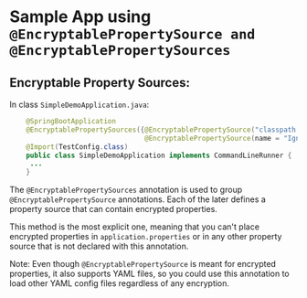 # Sample App using `@EncryptablePropertySource and @EncryptablePropertySources`

## Encryptable Property Sources:

In class `SimpleDemoApplication.java`:

```java
    @SpringBootApplication
    @EncryptablePropertySources({@EncryptablePropertySource("classpath:encrypted.properties"),
                                 @EncryptablePropertySource(name = "IgnoredResource_FileDoesNotExist", value = "classpath:does_not_exists.properties", ignoreResourceNotFound = true)})
    @Import(TestConfig.class)
    public class SimpleDemoApplication implements CommandLineRunner {
     ...
    }

```
The `@EncryptablePropertySources` annotation is used to group `@EncryptablePropertySource` annotations. Each of the later
defines a property source that can contain encrypted properties. 

This method is the most explicit one, meaning that you can't place encrypted properties in `application.properties` or
in any other property source that is not declared with this annotation.

Note: Even though `@EncryptablePropertySource` is meant for encrypted properties, it also supports YAML files, so you
could use this annotation to load other YAML config files regardless of any encryption.